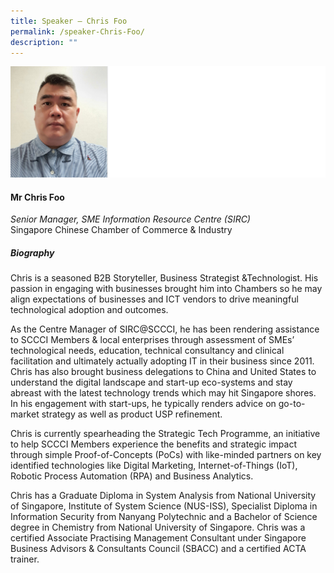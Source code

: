 ```yaml
---
title: Speaker – Chris Foo
permalink: /speaker-Chris-Foo/
description: ""
---
```

![](/images/Speakers/Chris%20Foo.jpg)

#### **Mr Chris Foo**

*Senior Manager, SME Information Resource Centre (SIRC)*  
Singapore Chinese Chamber of Commerce & Industry

##### **Biography**
Chris is a seasoned B2B Storyteller, Business Strategist &Technologist. His passion in engaging with businesses brought him into Chambers so he may align expectations of businesses and ICT vendors to drive meaningful technological adoption and outcomes. 

As the Centre Manager of SIRC@SCCCI, he has been rendering assistance to SCCCI Members & local enterprises through assessment of SMEs’ technological needs, education, technical consultancy and clinical facilitation and ultimately actually adopting IT in their business since 2011. Chris has also brought business delegations to China and United States to understand the digital landscape and start-up eco-systems and stay abreast with the latest technology trends which may hit Singapore shores. In his engagement with start-ups, he typically renders advice on go-to-market strategy as well as product USP refinement.

Chris is currently spearheading the Strategic Tech Programme, an initiative to help SCCCI Members experience the benefits and strategic impact through simple Proof-of-Concepts (PoCs) with like-minded partners on key identified technologies like Digital Marketing, Internet-of-Things (IoT), Robotic Process Automation (RPA) and Business Analytics.

Chris has a Graduate Diploma in System Analysis from National University of Singapore, Institute of System Science (NUS-ISS), Specialist Diploma in Information Security from Nanyang Polytechnic and a Bachelor of Science degree in Chemistry from National University of Singapore. Chris was a certified Associate Practising Management Consultant under Singapore Business Advisors & Consultants Council (SBACC) and a certified ACTA trainer.